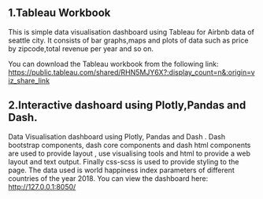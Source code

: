 
## 1.Tableau Workbook
This is simple data visualisation dashboard using Tableau for Airbnb data of seattle city. 
It consists of bar graphs,maps and plots of data such as price by zipcode,total revenue per year and so on.

You can download the Tableau workbook from the following link:
https://public.tableau.com/shared/RHN5MJY6X?:display_count=n&:origin=viz_share_link 



## 2.Interactive dashoard using Plotly,Pandas and Dash.
Data Visualisation dashboard using Plotly, Pandas and Dash . Dash bootstrap components, dash core components and dash html components are used to provide layout , 
use visualising tools and html to provide a web layout and text output. Finally css-scss is used to provide styling to the page.
The data used is world happiness index parameters of different countries of the year 2018.
You can view the dashboard here:
http://127.0.0.1:8050/

